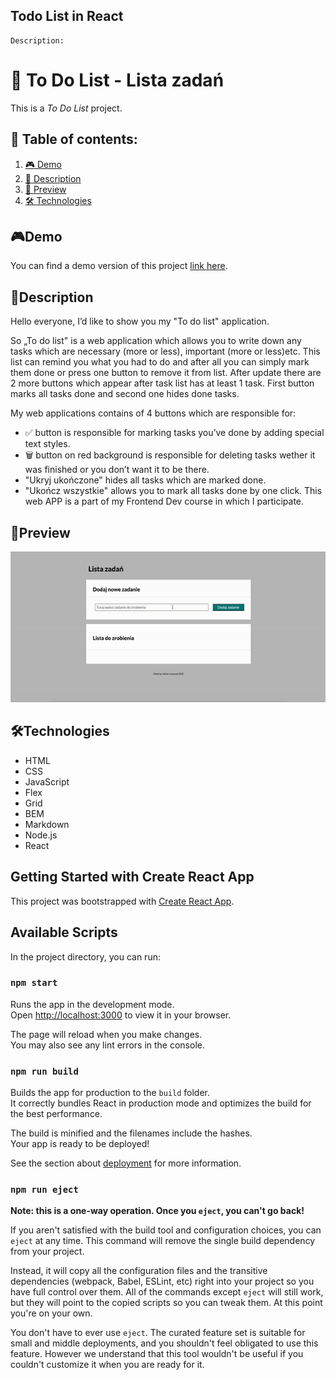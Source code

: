 ## Todo List in React
    Description:
# 📂 To Do List - Lista zadań
This is a *To Do List* project. 

## 📑 Table of contents:

1. [🎮 Demo](#demo)
1. [📖 Description](#description)
2. [👀 Preview](#preview)
3. [🛠 Technologies](#technologies)

## 🎮Demo

You can find a demo version of this project [link here](https://adrianjar.github.io/todo_list_react_v2/).

## 📖Description 

Hello everyone, I’d like to show you my "To do list" application.

So „To do list" is a web application which allows you to write down any tasks which are necessary (more or less), important (more or less)etc. This list can remind you what you had to do and after all you can simply mark them done or press one button to remove it from list. After update there are 2 more buttons which appear after task list has at least 1 task. First button marks all tasks done and second one hides done tasks.

My web applications contains of 4 buttons which are responsible for:

- ✅ button is responsible for marking tasks you’ve done by adding special text styles.
- 🗑️ button on red background is responsible for deleting tasks wether it was finished or you don’t want it to be there.
- "Ukryj ukończone" hides all tasks which are marked done.
- "Ukończ wszystkie" allows you to mark all tasks done by one click.
This web APP is a part of my Frontend Dev course in which I participate.


## 👀Preview 

![Preview](https://github.com/AdrianJar/ToDoList_V2/blob/master/images/Preview.gif)

## 🛠Technologies

- HTML
- CSS
- JavaScript
- Flex
- Grid
- BEM
- Markdown
- Node.js
- React
    
## Getting Started with Create React App

This project was bootstrapped with [Create React App](https://github.com/facebook/create-react-app).

## Available Scripts

In the project directory, you can run:

### `npm start`

Runs the app in the development mode.\
Open [http://localhost:3000](http://localhost:3000) to view it in your browser.

The page will reload when you make changes.\
You may also see any lint errors in the console.

### `npm run build`

Builds the app for production to the `build` folder.\
It correctly bundles React in production mode and optimizes the build for the best performance.

The build is minified and the filenames include the hashes.\
Your app is ready to be deployed!

See the section about [deployment](https://facebook.github.io/create-react-app/docs/deployment) for more information.

### `npm run eject`

**Note: this is a one-way operation. Once you `eject`, you can't go back!**

If you aren't satisfied with the build tool and configuration choices, you can `eject` at any time. This command will remove the single build dependency from your project.

Instead, it will copy all the configuration files and the transitive dependencies (webpack, Babel, ESLint, etc) right into your project so you have full control over them. All of the commands except `eject` will still work, but they will point to the copied scripts so you can tweak them. At this point you're on your own.

You don't have to ever use `eject`. The curated feature set is suitable for small and middle deployments, and you shouldn't feel obligated to use this feature. However we understand that this tool wouldn't be useful if you couldn't customize it when you are ready for it.

#
